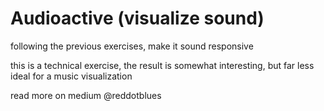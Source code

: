 # Audioactive (visualize sound)
following the previous exercises, make it sound responsive

this is a technical exercise, 
the result is somewhat interesting, but far less ideal for a music visualization

read more on medium @reddotblues